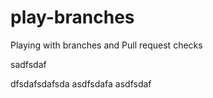 # play-branches
Playing with branches and Pull request checks

sadfsdaf

dfsdafsdafsda
asdfsdafa
asdfsdaf
